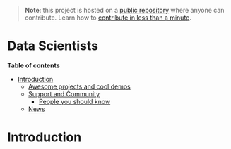 > **Note**: this project is hosted on a [public repository](https://github.com/hhkaos/awesome-arcgis) where anyone can contribute. Learn how to [contribute in less than a minute](https://github.com/hhkaos/awesome-arcgis/blob/master/CONTRIBUTING.md#contributions).

# Data Scientists


<!-- START doctoc generated TOC please keep comment here to allow auto update -->
<!-- DON'T EDIT THIS SECTION, INSTEAD RE-RUN doctoc TO UPDATE -->
**Table of contents**

- [Introduction](#introduction)
  - [Awesome projects and cool demos](#awesome-projects-and-cool-demos)
  - [Support and Community](#support-and-community)
    - [People you should know](#people-you-should-know)
  - [News](#news)

<!-- END doctoc generated TOC please keep comment here to allow auto update -->

# Introduction
